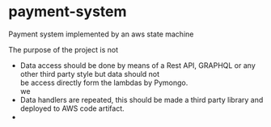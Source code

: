 # payment-system
Payment system implemented by an aws state machine

The purpose of the project is not 
- Data access should be done by means of a Rest API, GRAPHQL or any other third party style but data should not <br> be access directly form the lambdas by Pymongo. <br> we 
- Data handlers are repeated, this should be made a third party library and deployed to AWS code artifact.
- 